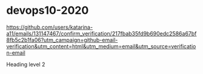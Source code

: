 # devops10-2020

https://github.com/users/katarina-a11/emails/131147467/confirm_verification/217fbab35fd9b690edc2586a67bf8fb5c2b1fa06?utm_campaign=github-email-verification&utm_content=html&utm_medium=email&utm_source=verification-email

Heading level 2
